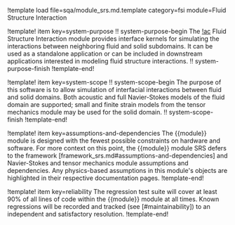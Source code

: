 !template load file=sqa/module_srs.md.template category=fsi module=Fluid Structure Interaction

!template! item key=system-purpose
!! system-purpose-begin
The [!ac](MOOSE) Fluid Structure Interaction module provides interface kernels
for simulating the interactions between neighboring fluid and solid
subdomains. It can be used as a standalone application or can be included in
downstream applications interested in modeling fluid structure interactions.
!! system-purpose-finish
!template-end!

!template! item key=system-scope
!! system-scope-begin
The purpose of this software is to allow simulation of interfacial interactions between
fluid and solid domains. Both acoustic and full Navier-Stokes models of the
fluid domain are supported; small and finite strain models from the tensor
mechanics module may be used for the solid domain.
!! system-scope-finish
!template-end!

!template! item key=assumptions-and-dependencies
The {{module}} module is designed with the fewest possible constraints on hardware and software.
For more context on this point, the {{module}} module SRS defers to the framework
[framework_srs.md#assumptions-and-dependencies] and Navier-Stokes and tensor
mechanics module assumptions and dependencies. Any physics-based assumptions in
this module's objects are highlighted in their respective documentation pages.
!template-end!

!template! item key=reliability
The regression test suite will cover at least 90% of all lines of code within the {{module}}
module at all times. Known regressions will be recorded and tracked (see [#maintainability]) to an
independent and satisfactory resolution.
!template-end!
